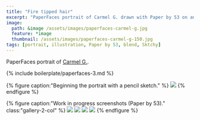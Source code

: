 ```yaml
---
title: "Fire tipped hair"
excerpt: "PaperFaces portrait of Carmel G. drawn with Paper by 53 on an iPad."
image: 
  path: &image /assets/images/paperfaces-carmel-g.jpg 
  feature: *image
  thumbnail: /assets/images/paperfaces-carmel-g-150.jpg
tags: [portrait, illustration, Paper by 53, blend, Sktchy]
---
```


PaperFaces portrait of [Carmel G.](http://sktchy.com/uViYnH).

{% include boilerplate/paperfaces-3.md %}

{% figure caption:"Beginning the portrait with a pencil sketch." %}
[![](/assets/images/paperfaces-carmel-g-process-1-750.jpg)](/assets/images/paperfaces-carmel-g-process-1-lg.jpg)
{% endfigure %}

{% figure caption:"Work in progress screenshots (Paper by 53)." class:"gallery-2-col" %}
[![](/assets/images/paperfaces-carmel-g-process-2-600.jpg)](/assets/images/paperfaces-carmel-g-process-2-lg.jpg)
[![](/assets/images/paperfaces-carmel-g-process-3-600.jpg)](/assets/images/paperfaces-carmel-g-process-3-lg.jpg)
[![](/assets/images/paperfaces-carmel-g-process-4-600.jpg)](/assets/images/paperfaces-carmel-g-process-4-lg.jpg)
[![](/assets/images/paperfaces-carmel-g-process-5-600.jpg)](/assets/images/paperfaces-carmel-g-process-5-lg.jpg)
{% endfigure %}
